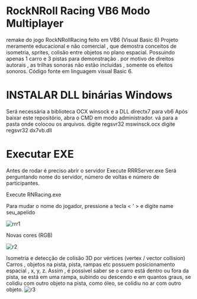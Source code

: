 # RockNRoll Racing VB6 Modo Multiplayer
remake do jogo RockNRollRacing feito em VB6 (Visual Basic 6)
Projeto meramente educacional e não comercial , que demostra conceitos de isometria, sprites, colisão entre objetos no plano espacial. Possuindo apenas 1 carro e 3 pistas para demonstração . 
por motivo de direitos autorais , as trilhas sonoras não estão incluídas , somente os efeitos sonoros.
Código fonte em linguagem visual Basic 6.

# INSTALAR DLL binárias Windows
Será necessária a biblioteca OCX winsock e a DLL directx7 para vb6 
Após baixar este repositório,
abra o CMD em modo administrador.
vá para a pasta onde colocou os arquivos.
digite regsvr32 mswinsck.ocx
digite regsvr32 dx7vb.dll

# Executar EXE
Antes de rodar é preciso abrir o servidor
Execute RRRServer.exe
Será perguntando nome do servidor, número de voltas e número de participantes.

Execute RNRacing.exe

Para mudar o nome do jogador, pressione a tecla < ' > e digite name seu_apelido 

![rrr1](https://user-images.githubusercontent.com/25087767/226215653-15a9a186-e5d7-42fe-ad29-3946769a712d.png)

Novas cores (RGB)


![r2](https://user-images.githubusercontent.com/25087767/226216089-310ae567-6897-4540-8bc7-74508662c744.png)



Isometria e detecção de colisão 3D por vértices (vertex / vector collision)
Carros , objetos na pista, pista, rampas etc possuem posicionamento espacial , x, y, z. Assim , é possivel saber se o carro está dentro ou fora da pista, se está em uma rampa, subindo ou descendo e em quantos graus, se colidiu com outro objeto na pista, como óleo, se colidiu no ar com outro objeto.
![r3](https://user-images.githubusercontent.com/25087767/226217416-2921f6db-349d-48cd-88ab-f330a781fc03.png)
